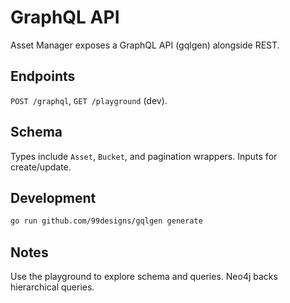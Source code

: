 # GraphQL API

Asset Manager exposes a GraphQL API (gqlgen) alongside REST.

## Endpoints
`POST /graphql`, `GET /playground` (dev).

## Schema
Types include `Asset`, `Bucket`, and pagination wrappers. Inputs for create/update.

## Development
```bash
go run github.com/99designs/gqlgen generate
```

## Notes
Use the playground to explore schema and queries. Neo4j backs hierarchical queries.